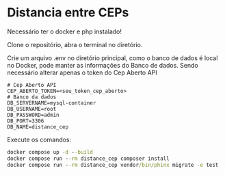 # Distancia entre CEPs

Necessário ter o docker e php instalado!

Clone o repositório, abra o terminal no diretório.

Crie um arquivo .env no diretório principal, como o banco de dados é local no Docker, pode manter as informações do Banco de dados. Sendo necessário alterar apenas o token do Cep Aberto API
```.env
# Cep Aberto API
CEP_ABERTO_TOKEN=<seu_token_cep_aberto>
# Banco da dados
DB_SERVERNAME=mysql-container
DB_USERNAME=root
DB_PASSWORD=admin
DB_PORT=3306
DB_NAME=distance_cep
```

Execute os comandos:
```cmd
docker compose up -d --build
docker compose run --rm distance_cep composer install
docker compose run --rm distance_cep vendor/bin/phinx migrate -e test
```

